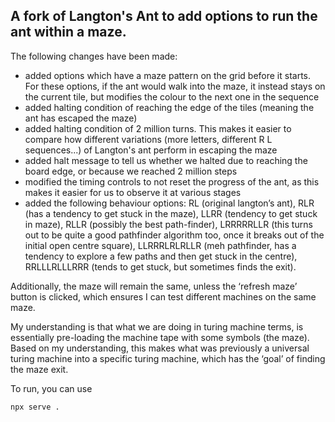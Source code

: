 ## A fork of Langton's Ant to add options to run the ant within a maze.

The following changes have been made:

- added options which have a maze pattern on the grid before it starts. For these options, if the ant would walk into the maze, it instead stays on the current tile, but modifies the colour to the next one in the sequence
- added halting condition of reaching the edge of the tiles (meaning the ant has escaped the maze)
- added halting condition of 2 million turns. This makes it easier to compare how different variations (more letters, different R L sequences...) of Langton's ant perform in escaping the maze
- added halt message to tell us whether we halted due to reaching the board edge, or because we reached 2 million steps
- modified the timing controls to not reset the progress of the ant, as this makes it easier for us to observe it at various stages
- added the following behaviour options: RL (original langton’s ant), RLR (has a tendency to get stuck in the maze), LLRR (tendency to get stuck in maze), RLLR (possibly the best path-finder), LRRRRRLLR (this turns out to be quite a good pathfinder algorithm too, once it breaks out of the initial open centre square), LLRRRLRLRLLR (meh pathfinder, has a tendency to explore a few paths and then get stuck in the centre), RRLLLRLLLRRR (tends to get stuck, but sometimes finds the exit).

Additionally, the maze will remain the same, unless the ‘refresh maze’ button is clicked, which ensures I can test different machines on the same maze.

My understanding is that what we are doing in turing machine terms, is essentially pre-loading the machine tape with some symbols (the maze). Based on my understanding, this makes what was previously a universal turing machine into a specific turing machine, which has the ‘goal’ of finding the maze exit.

To run, you can use

```
npx serve . 
```

